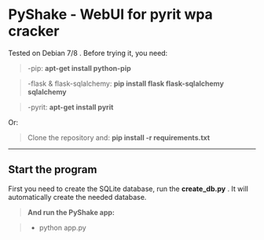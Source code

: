 PyShake - WebUI for pyrit wpa cracker
===================


Tested on Debian 7/8 .
Before trying it, you need:
> -pip: <i class="icon-cog"></i> **apt-get install python-pip**

> -flask & flask-sqlalchemy: <i class="icon-cog"></i> **pip install flask flask-sqlalchemy sqlalchemy**

> -pyrit: <i class="icon-cog"></i> **apt-get install pyrit**

Or:

> Clone the repository and: <i class="icon-cog"></i> **pip install -r requirements.txt**

----------


Start the program
-------------

First you need to create the SQLite database, run the **create_db.py** . It will automatically create the needed database.

> **And run the PyShake app:**

> - python app.py
